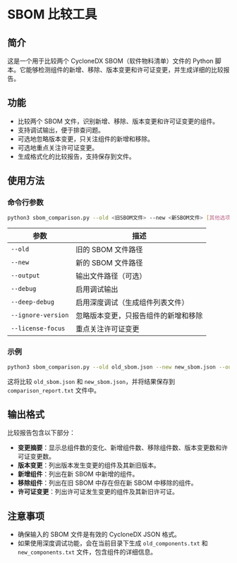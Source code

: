 # SBOM 比较工具

## 简介

这是一个用于比较两个 CycloneDX SBOM（软件物料清单）文件的 Python 脚本。它能够检测组件的新增、移除、版本变更和许可证变更，并生成详细的比较报告。

## 功能

- 比较两个 SBOM 文件，识别新增、移除、版本变更和许可证变更的组件。
- 支持调试输出，便于排查问题。
- 可选地忽略版本变更，只关注组件的新增和移除。
- 可选地重点关注许可证变更。
- 生成格式化的比较报告，支持保存到文件。

## 使用方法

### 命令行参数

```bash
python3 sbom_comparison.py --old <旧SBOM文件> --new <新SBOM文件> [其他选项]
```

| 参数 | 描述 |
|------|------|
| `--old` | 旧的 SBOM 文件路径 |
| `--new` | 新的 SBOM 文件路径 |
| `--output` | 输出文件路径（可选） |
| `--debug` | 启用调试输出 |
| `--deep-debug` | 启用深度调试（生成组件列表文件） |
| `--ignore-version` | 忽略版本变更，只报告组件的新增和移除 |
| `--license-focus` | 重点关注许可证变更 |

### 示例

```bash
python3 sbom_comparison.py --old old_sbom.json --new new_sbom.json --output comparison_report.txt
```

这将比较 `old_sbom.json` 和 `new_sbom.json`，并将结果保存到 `comparison_report.txt` 文件中。

## 输出格式

比较报告包含以下部分：

- **变更摘要**：显示总组件数的变化、新增组件数、移除组件数、版本变更数和许可证变更数。
- **版本变更**：列出版本发生变更的组件及其新旧版本。
- **新增组件**：列出在新 SBOM 中新增的组件。
- **移除组件**：列出在旧 SBOM 中存在但在新 SBOM 中移除的组件。
- **许可证变更**：列出许可证发生变更的组件及其新旧许可证。

## 注意事项

- 确保输入的 SBOM 文件是有效的 CycloneDX JSON 格式。
- 如果使用深度调试功能，会在当前目录下生成 `old_components.txt` 和 `new_components.txt` 文件，包含组件的详细信息。
